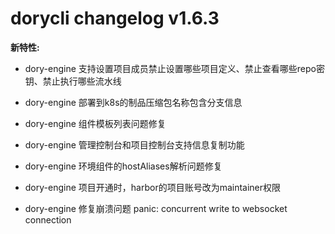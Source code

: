 # dorycli changelog v1.6.3

**新特性:**

- dory-engine 支持设置项目成员禁止设置哪些项目定义、禁止查看哪些repo密钥、禁止执行哪些流水线

- dory-engine 部署到k8s的制品压缩包名称包含分支信息

- dory-engine 组件模板列表问题修复

- dory-engine 管理控制台和项目控制台支持信息复制功能

- dory-engine 环境组件的hostAliases解析问题修复

- dory-engine 项目开通时，harbor的项目账号改为maintainer权限

- dory-engine 修复崩溃问题 panic: concurrent write to websocket connection
